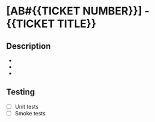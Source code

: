 # [AB#{{TICKET NUMBER}}] - {{TICKET TITLE}}
## Description
* 
* 
*  

## Testing
- [ ] Unit tests 
- [ ] Smoke tests 
